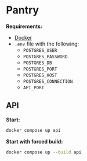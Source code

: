 # Pantry

**Requirements:**
- [Docker](https://www.docker.com/)
- `.env` file with the following:
  - `POSTGRES_USER`
  - `POSTGRES_PASSWORD`
  - `POSTGRES_DB`
  - `POSTGRES_PORT`
  - `POSTGRES_HOST`
  - `POSTGRES_CONNECTION`
  - `API_PORT`

## API
**Start:**
```bash
docker compose up api
```

**Start with forced build:**
```bash
docker compose up --build api
```
